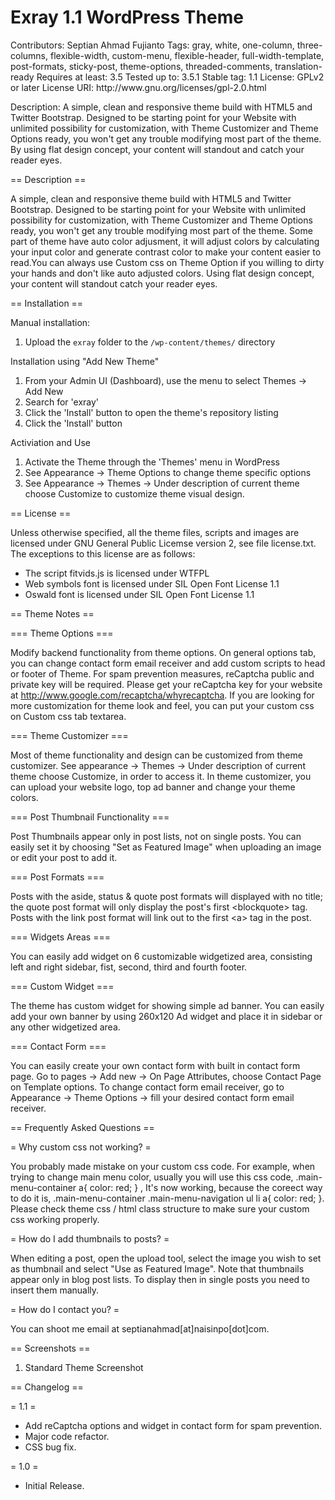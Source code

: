 <h1>Exray 1.1 WordPress Theme</h1>
Contributors: Septian Ahmad Fujianto
Tags: gray, white, one-column, three-columns, flexible-width, custom-menu, flexible-header, full-width-template, post-formats, sticky-post, theme-options, threaded-comments, translation-ready
Requires at least: 3.5
Tested up to: 3.5.1
Stable tag: 1.1
License: GPLv2 or later
License URI: http://www.gnu.org/licenses/gpl-2.0.html

Description: A simple, clean and responsive theme build with HTML5 and Twitter Bootstrap. Designed to be starting point for your Website with unlimited possibility for customization, with Theme Customizer and Theme Options ready, you won't get any trouble modifying most part of the theme. By using flat design concept, your content will standout and catch your reader eyes.      

== Description ==

A simple, clean and responsive theme build with HTML5 and Twitter Bootstrap. 
Designed to be starting point for your Website with unlimited possibility for customization, with Theme Customizer and Theme Options ready, you won't get any trouble modifying most part of the theme.
Some part of theme have auto color adjusment, it will adjust colors by calculating your input color and generate contrast color to make your content easier to read.You can always use Custom css on Theme Option if you willing to dirty your hands and don't like auto adjusted colors.
Using flat design concept, your content will standout catch your reader eyes.  

== Installation ==

Manual installation:

1. Upload the `exray` folder to the `/wp-content/themes/` directory

Installation using "Add New Theme"

1. From your Admin UI (Dashboard), use the menu to select Themes -> Add New
2. Search for 'exray'
3. Click the 'Install' button to open the theme's repository listing
4. Click the 'Install' button

Activiation and Use

1. Activate the Theme through the 'Themes' menu in WordPress
2. See Appearance -> Theme Options to change theme specific options
3. See Appearance -> Themes -> Under description of current theme choose Customize to customize theme visual design.

== License ==

Unless otherwise specified, all the theme files, scripts and images
are licensed under GNU General Public Licemse version 2, see file license.txt.
The exceptions to this license are as follows:
* The script fitvids.js is licensed under WTFPL
* Web symbols font is licensed under SIL Open Font License 1.1
* Oswald font is licensed under SIL Open Font License 1.1

== Theme Notes ==

=== Theme Options ===

Modify backend functionality from theme options. On general options tab, you can change contact form email receiver and add custom scripts to head or footer of Theme. For spam prevention measures, reCaptcha public and private key will be required. Please get your reCaptcha key for your website at http://www.google.com/recaptcha/whyrecaptcha. If you are looking for more customization for theme look and feel, you can put your custom css on Custom css tab textarea.

=== Theme Customizer ===

Most of theme functionality and design can be customized from theme customizer. See appearance -> Themes -> Under description of current theme choose Customize, in order to access it. In theme customizer, you can upload your website logo, top ad banner and change your theme colors.  

=== Post Thumbnail Functionality ===

Post Thumbnails appear only in post lists, not on single posts.
You can easily set it by choosing "Set as Featured Image" when uploading an image or edit your post to add it.

=== Post Formats ===

Posts with the aside, status & quote post formats will displayed with no title;
the quote post format will only display the post's first &lt;blockquote&gt; tag.
Posts with the link post format will link out to the first &lt;a&gt; tag in the post.

=== Widgets Areas ===

You can easily add widget on 6 customizable widgetized area, consisting left and right sidebar, fist, second, third and fourth footer.  

=== Custom Widget ===

The theme has custom widget for showing simple ad banner. You can easily add your own banner by using 260x120 Ad widget and place it in sidebar or any other widgetized area.

=== Contact Form ===

You can easily create your own contact form with built in contact form page. Go to pages -> Add new -> On Page Attributes, choose Contact Page on Template options. To change contact form email receiver, go to Appearance -> Theme Options -> fill your desired contact form email receiver.

== Frequently Asked Questions ==

= Why custom css not working? =

You probably made mistake on your custom css code. For example, when trying to change main menu color, usually you will use this css code, 
.main-menu-container a{ color: red; } , It's now working, because the coreect way to do it is, .main-menu-container .main-menu-navigation ul li a{ color: red; }. Please check theme css / html class structure to make sure your custom css working properly.

= How do I add thumbnails to posts? =

When editing a post, open the upload tool, select the image you wish to set as thumbnail
and select "Use as Featured Image". Note that thumbnails appear only in blog post lists.
To display then in single posts you need to insert them manually.

= How do I contact you? =

You can shoot me email at septianahmad[at]naisinpo[dot]com.

== Screenshots ==

1. Standard Theme Screenshot

== Changelog ==

= 1.1 =
* Add reCaptcha options and widget in contact form for spam prevention.
* Major code refactor.
* CSS bug fix.

= 1.0 =
* Initial Release.


